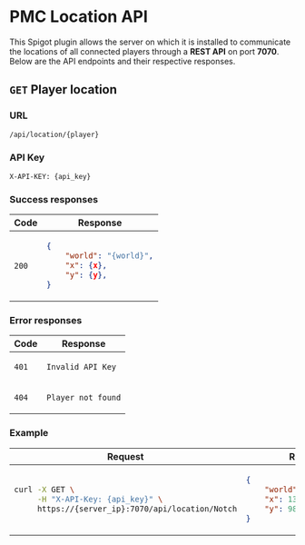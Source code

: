 # PMC Location API

This Spigot plugin allows the server on which it is installed to communicate
the locations of all connected players through a **REST API** on port **7070**.
Below are the API endpoints and their respective responses.

## `GET` Player location

### URL

```bash
/api/location/{player}
```

### API Key

```http request
X-API-KEY: {api_key}
```

### Success responses

<table>
<thead>
<tr>
<th>Code</th>
<th>Response</th>
</tr>
</thead>
<tbody>
<tr>
<td>

`200`

</td>
<td>

```json
{
    "world": "{world}",
    "x": {x},
    "y": {y},
}
```

</td>
</tr>
</tbody>
</table>

### Error responses

<table>
<thead>
<tr>
<th>Code</th>
<th>Response</th>
</tr>
</thead>
<tbody>
<tr>
<td>

`401`

</td>
<td>

`Invalid API Key`

</td>
</tr>
<tr>
<td>

`404`

</td>
<td>

`Player not found`

</td>
</tr>
</tbody>
</table>

### Example

<table>
<thead>
<tr>
<th>Request</th>
<th>Response</th>
</tr>
</thead>
<tbody>
<tr>
<td>

```bash
curl -X GET \
     -H "X-API-Key: {api_key}" \
     https://{server_ip}:7070/api/location/Notch
```

</td>
<td>

```json
{
    "world": "world_nether",
    "x": 134,
    "y": 98,
}
```

</td>
</tr>
</tbody>
</table>



